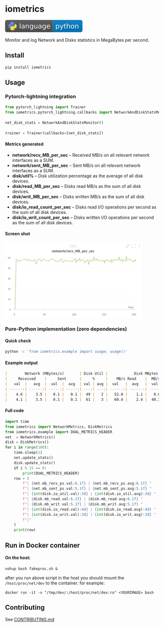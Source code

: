 # iometrics

[![Python](https://github.com/elgalu/iometrics/raw/main/docs/img/badges/language.svg)](https://devdocs.io/python/)

Monitor and log Network and Disks statistics in MegaBytes per second.

## Install

```sh
pip install iometrics
```

## Usage

### Pytorch-lightning integration

```py
from pytorch_lightning import Trainer
from iometrics.pytorch_lightning.callbacks import NetworkAndDiskStatsMonitor

net_disk_stats = NetworkAndDiskStatsMonitor()

trainer = Trainer(callbacks=[net_disk_stats])
```

#### Metrics generated

* **network/recv_MB_per_sec**    – Received MB/s on all relevant network interfaces as a SUM.
* **network/sent_MB_per_sec**    – Sent     MB/s on all relevant network interfaces as a SUM.
* **disk/util%**                 – Disk utilization percentage as the average of all disk devices.
* **disk/read_MB_per_sec**       – Disks read MB/s    as the sum of all disk devices.
* **disk/writ_MB_per_sec**       – Disks written MB/s as the sum of all disk devices.
* **disk/io_read_count_per_sec** – Disks read I/O operations per second    as the sum of all disk devices.
* **disk/io_writ_count_per_sec** – Disks written I/O operations per second as the sum of all disk devices.

#### Screen shot

<img id="png_recv_MB_per_sec" width="450"
 src="https://github.com/elgalu/iometrics/raw/main/docs/img/metrics/network_recv_MB_per_sec.png" />

### Pure-Python implementation (zero dependencies)

#### Quick check

```sh
python -c 'from iometrics.example import usage; usage()'
```

#### Example output

```markdown
|        Network (MBytes/s)       | Disk Util |            Disk MBytes          |           Disk I/O          |
|     Received    |     Sent      |     %     |    MB/s Read    |  MB/s Written |     I/O Read    | I/O Write |
|   val  |   avg  |  val  |  avg  | val | avg |  val   |  avg   |  val  |  avg  |   val  |   avg  | val | avg |
| ------:| ------:| -----:| -----:| ---:| ---:| ------:| ------:| -----:| -----:| ------:| ------:| ---:| ---:|
|    4.6 |    3.5 |   0.1 |   0.1 |  49 |   2 |   52.8 |    1.1 |   0.0 |   0.9 |    211 |      4 |   5 |  18 |
|    4.1 |    3.5 |   0.1 |   0.1 |  61 |   3 |   60.4 |    2.4 |  40.3 |   1.7 |    255 |     10 | 149 |  21 |
```

#### Full code

```py
import time
from iometrics import NetworkMetrics, DiskMetrics
from iometrics.example import DUAL_METRICS_HEADER
net  = NetworkMetrics()
disk = DiskMetrics()
for i in range(100):
    time.sleep(1)
    net.update_stats()
    disk.update_stats()
    if i % 15 == 0:
        print(DUAL_METRICS_HEADER)
    row = (
        f"| {net.mb_recv_ps.val:6.1f} | {net.mb_recv_ps.avg:6.1f} "
        f"| {net.mb_sent_ps.val:5.1f} | {net.mb_sent_ps.avg:5.1f} "
        f"| {int(disk.io_util.val):3d} | {int(disk.io_util.avg):3d} "
        f"| {disk.mb_read.val:6.1f} | {disk.mb_read.avg:6.1f} "
        f"| {disk.mb_writ.val:5.1f} | {disk.mb_writ.avg:5.1f} "
        f"| {int(disk.io_read.val):4d} | {int(disk.io_read.avg):4d} "
        f"| {int(disk.io_writ.val):3d} | {int(disk.io_writ.avg):3d} "
        f"|"
    )
    print(row)
```

## Run in Docker container
#### On the host:
```
nohup bash fakeproc.sh &
```
after you run above script in the host you should mount the `/host/proc/net/dev` to the container. for example:

```
docker run -it -v "/tmp/dev/:/host/proc/net/dev:ro" <YOURIMAGE> bash
```


## Contributing

See [CONTRIBUTING.md](CONTRIBUTING.md)
